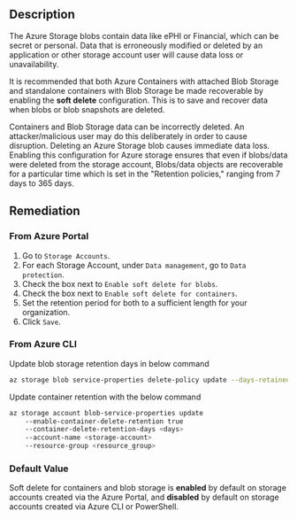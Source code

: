 ## Description

The Azure Storage blobs contain data like ePHI or Financial, which can be secret or personal. Data that is erroneously modified or deleted by an application or other storage account user will cause data loss or unavailability.

It is recommended that both Azure Containers with attached Blob Storage and standalone containers with Blob Storage be made recoverable by enabling the **soft delete** configuration. This is to save and recover data when blobs or blob snapshots are deleted.

Containers and Blob Storage data can be incorrectly deleted. An attacker/malicious user may do this deliberately in order to cause disruption. Deleting an Azure Storage blob causes immediate data loss. Enabling this configuration for Azure storage ensures that even if blobs/data were deleted from the storage account, Blobs/data objects are recoverable for a particular time which is set in the "Retention policies," ranging from 7 days to 365 days.

## Remediation

### From Azure Portal

1. Go to `Storage Accounts`.
2. For each Storage Account, under `Data management`, go to `Data protection`.
3. Check the box next to `Enable soft delete for blobs`.
4. Check the box next to `Enable soft delete for containers`.
5. Set the retention period for both to a sufficient length for your organization.
6. Click `Save`.

### From Azure CLI

Update blob storage retention days in below command

```bash
az storage blob service-properties delete-policy update --days-retained <RetentionDaysValue> --account-name <StorageAccountName> --account-key <AccountKey> --enable true
```

Update container retention with the below command

```bash
az storage account blob-service-properties update
    --enable-container-delete-retention true
    --container-delete-retention-days <days>
    --account-name <storage-account>
    --resource-group <resource_group>
```

### Default Value

Soft delete for containers and blob storage is **enabled** by default on storage accounts
created via the Azure Portal, and **disabled** by default on storage accounts created via
Azure CLI or PowerShell.
